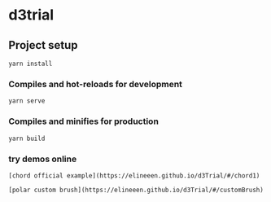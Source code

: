 # d3trial

## Project setup
```
yarn install
```

### Compiles and hot-reloads for development
```
yarn serve
```

### Compiles and minifies for production
```
yarn build
```
### try demos online
```
[chord official example](https://elineeen.github.io/d3Trial/#/chord1)
```

```
[polar custom brush](https://elineeen.github.io/d3Trial/#/customBrush)
```

